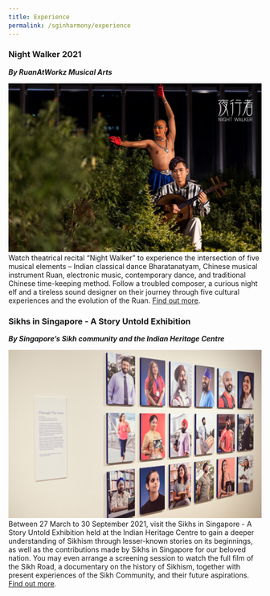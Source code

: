 ```yaml
---
title: Experience
permalink: /sginharmony/experience
---
```

### Night Walker 2021
***By RuanAtWorkz Musical Arts***

![Night Walker Performance](/images/sginharmony/Night-Walker.jpg)
Watch theatrical recital “Night Walker”  to experience the intersection of five musical elements – Indian classical dance Bharatanatyam, Chinese musical instrument Ruan, electronic music, contemporary dance, and traditional Chinese time-keeping method. Follow a troubled composer, a curious night elf and a tireless sound designer on their journey through five cultural experiences and the evolution of the Ruan. <a href="https://www.ruanatworkz.com/" target="_blank">Find out more</a>.

### Sikhs in Singapore - A Story Untold Exhibition
***By Singapore’s Sikh community and the Indian Heritage Centre***

![Alt text for image on Isomer site](/images/sginharmony/SikhExhibition.JPG)
Between 27 March to 30 September 2021, visit the Sikhs in Singapore - A Story Untold Exhibition held at the Indian Heritage Centre to gain a deeper understanding of Sikhism through lesser-known stories on its beginnings, as well as the contributions made by Sikhs in Singapore for our beloved nation. You may even arrange a screening session to watch the full film of the Sikh Road, a documentary on the history of Sikhism, together with present experiences of the Sikh Community, and their future aspirations.  <a href="https://www.indianheritage.gov.sg/en/whats-on/exhibitions/detail/sikhs-in-singapore-a-story-untold" target="_blank">Find out more</a>. 